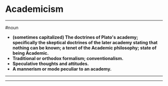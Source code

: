 # Academicism
---
#noun
- **(sometimes capitalized) The doctrines of Plato's academy; specifically the skeptical doctrines of the later academy stating that nothing can be known; a tenet of the Academic philosophy; state of being Academic.**
- **Traditional or orthodox formalism; conventionalism.**
- **Speculative thoughts and attitudes.**
- **A mannerism or mode peculiar to an academy.**
---
---
